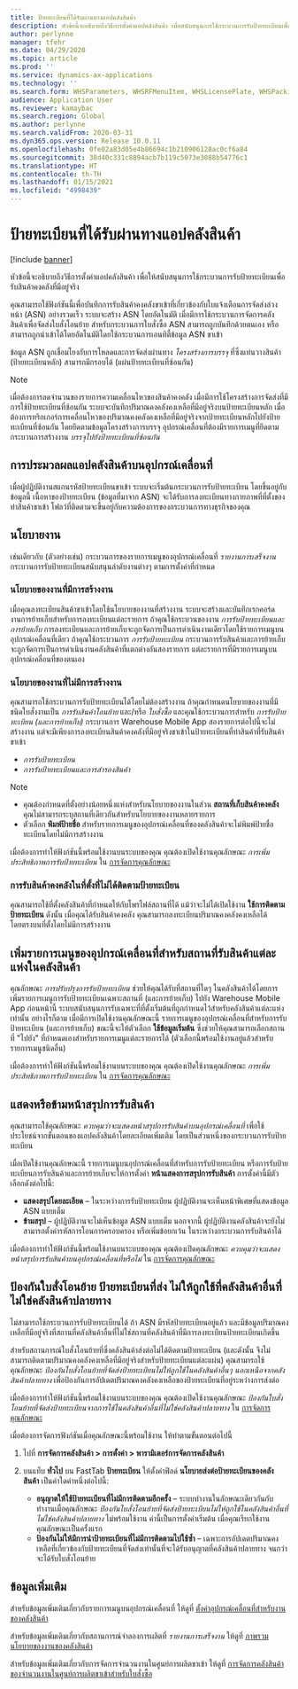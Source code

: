 ```yaml
---
title: ป้ายทะเบียนที่ได้รับผ่านทางแอปคลังสินค้า
description: หัวข้อนี้จะอธิบายถึงวิธีการตั้งค่าแอปคลังสินค้า เพื่อสนับสนุนการใช้กระบวนการรับป้ายทะเบียนเพื่อรับสินค้าคงคลังที่มีอยู่จริง
author: perlynne
manager: tfehr
ms.date: 04/29/2020
ms.topic: article
ms.prod: ''
ms.service: dynamics-ax-applications
ms.technology: ''
ms.search.form: WHSParameters, WHSRFMenuItem, WHSLicensePlate, WHSPackingStructure
audience: Application User
ms.reviewer: kamaybac
ms.search.region: Global
ms.author: perlynne
ms.search.validFrom: 2020-03-31
ms.dyn365.ops.version: Release 10.0.11
ms.openlocfilehash: 0fe02a83d05e4b86694c1b210906128ac0cf6a84
ms.sourcegitcommit: 38d40c331c8894acb7b119c5073e3088b54776c1
ms.translationtype: HT
ms.contentlocale: th-TH
ms.lasthandoff: 01/15/2021
ms.locfileid: "4998439"
---
```

# <a name="license-plate-receiving-via-the-warehouse-app"></a>ป้ายทะเบียนที่ได้รับผ่านทางแอปคลังสินค้า

[!include [banner](../includes/banner.md)]

หัวข้อนี้จะอธิบายถึงวิธีการตั้งค่าแอปคลังสินค้า เพื่อให้สนับสนุนการใช้กระบวนการรับป้ายทะเบียนเพื่อรับสินค้าคงคลังที่มีอยู่จริง

คุณสามารถใช้ฟังก์ชันนี้เพื่อบันทึกการรับสินค้าคงคลังขาเข้าที่เกี่ยวข้องกับใบแจ้งเตือนการจัดส่งล่วงหน้า (ASN) อย่างรวดเร็ว ระบบจะสร้าง ASN โดยอัตโนมัติ เมื่อมีการใช้กระบวนการจัดการคลังสินค้าเพื่อจัดส่งใบสั่งโอนย้าย สำหรับกระบวนการใบสั่งซื้อ ASN สามารถถูกบันทึกด้วยตนเอง หรือสามารถถูกนำเข้าได้โดยอัตโนมัติโดยใช้กระบวนการเอนทิตี้ข้อมูล ASN ขาเข้า

ข้อมูล ASN ถูกเชื่อมโยงกับการโหลดและการจัดส่งผ่านทาง *โครงสร้างการบรรจุ* ที่ซึ่งแท่นวางสินค้า (ป้ายทะเบียนหลัก) สามารถมีกรอบได้ (แผ่นป้ายทะเบียนที่ซ้อนกัน)

> [!NOTE]
> เมื่อต้องการลดจำนวนของรายการความเคลื่อนไหวของสินค้าคงคลัง เมื่อมีการใช้โครงสร้างการจัดส่งที่มีการใช้ป้ายทะเบียนที่ซ้อนกัน ระบบจะบันทึกปริมาณคงคลังคงเหลือที่มีอยู่จริงบนป้ายทะเบียนหลัก เมื่อต้องการทริกเกอร์การเคลื่อนไหวของปริมาณคงคลังคงเหลือที่มีอยู่จริงจากป้ายทะเบียนหลักไปยังป้ายทะเบียนที่ซ้อนกัน โดยยึดตามข้อมูลโครงสร้างการบรรจุ อุปกรณ์เคลื่อนที่ต้องมีรายการเมนูที่ยึดตามกระบวนการสร้างงาน *บรรจุไปยังป้ายทะเบียนที่ซ้อนกัน*

## <a name="warehousing-mobile-device-app-processing"></a>การประมวลผลแอปคลังสินค้าบนอุปกรณ์เคลื่อนที่

เมื่อผู้ปฏิบัติงานสแกนรหัสป้ายทะเบียนขาเข้า ระบบจะเริ่มต้นกระบวนการรับป้ายทะเบียน โดยขึ้นอยู่กับข้อมูลนี้ เนื้อหาของป้ายทะเบียน (ข้อมูลที่มาจาก ASN) จะได้รับการลงทะเบียนทางกายภาพที่ที่ตั้งของท่าสินค้าขาเข้า โฟลว์ที่ติดตามจะขึ้นอยู่กับความต้องการของกระบวนการทางธุรกิจของคุณ

## <a name="work-policies"></a>นโยบายงาน

เช่นเดียวกับ (ตัวอย่างเช่น) กระบวนการของรายการเมนูของอุปกรณ์เคลื่อนที่ *รายงานการเสร็จงาน* กระบวนการรับป้ายทะเบียนสนับสนุนลำดับงานต่างๆ ตามการตั้งค่าที่กำหนด

### <a name="work-policies-with-work-creation"></a>นโยบายของงานที่มีการสร้างงาน

เมื่อคุณลงทะเบียนสินค้าขาเข้าโดยใช้นโยบายของงานที่สร้างงาน ระบบจะสร้างและบันทึกเรกคอร์ดงานการย้ายเก็บสำหรับการลงทะเบียนแต่ละรายการ ถ้าคุณใช้กระบวนของงาน *การรับป้ายทะเบียนและการย้ายเก็บ* การลงทะเบียนและการย้ายเก็บจะถูกจัดการเป็นการดำเนินงานเดียวโดยใช้รายการเมนูบนอุปกรณ์เคลื่อนที่เดียว ถ้าคุณใช้กระบวนการ *การรับป้ายทะเบียน* กระบวนการรับสินค้าและการย้ายเก็บจะถูกจัดการเป็นการดำเนินงานคลังสินค้าที่แตกต่างกันสองรายการ แต่ละรายการที่มีรายการเมนูบนอุปกรณ์เคลื่อนที่ของตนเอง

### <a name="work-policies-without-work-creation"></a>นโยบายของงานที่ไม่มีการสร้างงาน

คุณสามารถใช้กระบวนการรับป้ายทะเบียนได้โดยไม่ต้องสร้างงาน ถ้าคุณกำหนดนโยบายของงานที่มีชนิดใบสั่งงานเป็น *การรับสินค้าโอนย้าย* และ/หรือ *ใบสั่งซื้อ* และคุณใช้กระบวนการสำหรับ *การรับป้ายทะเบียน (และการย้ายเก็บ)* กระบวนการ Warehouse Mobile App สองรายการต่อไปนี้จะไม่สร้างงาน แต่จะมีเพียงการลงทะเบียนสินค้าคงคลังที่มีอยู่จริงขาเข้าในป้ายทะเบียนที่ท่าสินค้าที่รับสินค้าขาเข้า

- *การรับป้ายทะเบียน*
- *การรับป้ายทะเบียนและการสำรองสินค้า*

> [!NOTE]
> - คุณต้องกำหนดที่ตั้งอย่างน้อยหนึ่งแห่งสำหรับนโยบายของงานในส่วน **สถานที่เก็บสินค้าคงคลัง** คุณไม่สามารถระบุสถานที่เดียวกันสำหรับนโยบายของงานหลายรายการ
> - ตัวเลือก **พิมพ์ป้ายชื่อ** สำหรับรายการเมนูของอุปกรณ์เคลื่อนที่ของคลังสินค้าจะไม่พิมพ์ป้ายชื่อทะเบียนโดยไม่มีการสร้างงาน

เมื่อต้องการทำให้ฟังก์ชันนี้พร้อมใช้งานบนระบบของคุณ คุณต้องเปิดใช้งานคุณลักษณะ *การเพิ่มประสิทธิภาพการรับป้ายทะเบียน* ใน [การจัดการคุณลักษณะ](../../fin-ops-core/fin-ops/get-started/feature-management/feature-management-overview.md)

### <a name="receive-inventory-on-a-location-that-doesnt-track-license-plates"></a>การรับสินค้าคงคลังในที่ตั้งที่ไม่ได้ติดตามป้ายทะเบียน

คุณสามารถใช้ที่ตั้งคลังสินค้าที่กำหนดให้กับโพรไฟล์สถานที่ได้ แม้ว่าจะไม่ได้เปิดใช้งาน **ใช้การติดตามป้ายทะเบียน** ดังนั้น เมื่อคุณได้รับสินค้าคงคลัง คุณสามารถลงทะเบียนปริมาณคงคลังคงเหลือได้โดยตรงบนที่ตั้งโดยไม่มีการสร้างงาน

## <a name="add-mobile-device-menu-items-for-each-receiving-location-in-a-warehouse"></a>เพิ่มรายการเมนูของอุปกรณ์เคลื่อนที่สำหรับสถานที่รับสินค้าแต่ละแห่งในคลังสินค้า

คุณลักษณะ *การปรับปรุงการรับป้ายทะเบียน* ช่วยให้คุณได้รับที่สถานที่ใดๆ ในคลังสินค้าได้โดยการเพิ่มรายการเมนูการรับป้ายทะเบียนเฉพาะสถานที่ (และการย้ายเก็บ) ไปยัง Warehouse Mobile App ก่อนหน้านี้ ระบบสนับสนุนการรับเฉพาะที่ที่ตั้งเริ่มต้นที่ถูกกำหนดไว้สำหรับคลังสินค้าแต่ละแห่งเท่านั้น อย่างไรก็ตาม เมื่อมีการเปิดใช้งานคุณลักษณะนี้ รายการเมนูของอุปกรณ์เคลื่อนที่สำหรับการรับป้ายทะเบียน (และการย้ายเก็บ) ขณะนี้จะให้ตัวเลือก **ใช้ข้อมูลเริ่มต้น** ซึ่งช่วยให้คุณสามารถเลือกสถานที่ "ไปยัง" ที่กำหนดเองสำหรับรายการเมนูแต่ละรายการได้ (ตัวเลือกนี้พร้อมใช้งานอยู่แล้วสำหรับรายการเมนูชนิดอื่น)

เมื่อต้องการทำให้ฟังก์ชันนี้พร้อมใช้งานบนระบบของคุณ คุณต้องเปิดใช้งานคุณลักษณะ *การเพิ่มประสิทธิภาพการรับป้ายทะเบียน* ใน [การจัดการคุณลักษณะ](../../fin-ops-core/fin-ops/get-started/feature-management/feature-management-overview.md)

## <a name="show-or-skip-the-receiving-summary-page"></a>แสดงหรือข้ามหน้าสรุปการรับสินค้า

คุณสามารถใช้คุณลักษณะ *ควบคุมว่าจะแสดงหน้าสรุปการรับสินค้าบนอุปกรณ์เคลื่อนที่* เพื่อใช้ประโยชน์จากขั้นตอนของแอปคลังสินค้าโดยละเอียดเพิ่มเติม โดยเป็นส่วนหนึ่งของกระบวนการรับป้ายทะเบียน

เมื่อเปิดใช้งานคุณลักษณะนี้ รายการเมนูบนอุปกรณ์เคลื่อนที่สำหรับการรับป้ายทะเบียน หรือการรับป้ายทะเบียนการรับสินค้าและการย้ายเก็บจะให้การตั้งค่า **หน้าแสดงการสรุปการรับสินค้า** การตั้งค่านี้มีตัวเลือกดังต่อไปนี้:

- **แสดงสรุปโดยละเอียด** – ในระหว่างการรับป้ายทะเบียน ผู้ปฏิบัติงานจะเห็นหน้าพิเศษที่แสดงข้อมูล ASN แบบเต็ม
- **ข้ามสรุป** – ผู้ปฏิบัติงานจะไม่เห็นข้อมูล ASN แบบเต็ม นอกจากนี้ ผู้ปฏิบัติงานคลังสินค้าจะยังไม่สามารถตั้งค่ารหัสการโอนการครอบครอง หรือเพิ่มข้อยกเว้น ในระหว่างกระบวนการรับสินค้าได้

เมื่อต้องการทำให้ฟังก์ชันนี้พร้อมใช้งานบนระบบของคุณ คุณต้องเปิดคุณลักษณะ *ควบคุมว่าจะแสดงหน้าสรุปการรับสินค้าบนอุปกรณ์เคลื่อนที่หรือไม่* ใน [การจัดการคุณลักษณะ](../../fin-ops-core/fin-ops/get-started/feature-management/feature-management-overview.md)

## <a name="prevent-transfer-ordershipped-license-plates-from-being-used-at-warehouses-other-than-the-destination-warehouse"></a>ป้องกันใบสั่งโอนย้าย ป้ายทะเบียนที่ส่ง ไม่ให้ถูกใช้ที่คลังสินค้าอื่นที่ไม่ใช่คลังสินค้าปลายทาง

ไม่สามารถใช้กระบวนการรับป้ายทะเบียนได้ ถ้า ASN มีรหัสป้ายทะเบียนอยู่แล้ว และมีข้อมูลปริมาณคงเหลือที่มีอยู่จริงที่สถานที่คลังสินค้าอื่นที่ไม่ใช่สถานที่คลังสินค้าที่มีการลงทะเบียนป้ายทะเบียนเกิดขึ้น

สำหรับสถานการณ์ใบสั่งโอนย้ายที่ซึ่งคลังสินค้าส่งต่อไม่ได้ติดตามป้ายทะเบียน (และดังนั้น จึงไม่สามารถติดตามปริมาณคงคลังคงเหลือที่มีอยู่จริงสำหรับป้ายทะเบียนแต่ละแผ่น) คุณสามารถใช้คุณลักษณะ *ป้องกันใบสั่งโอนย้ายที่จัดส่งป้ายทะเบียนไม่ให้ถูกใช้ในคลังสินค้าอื่นๆ นอกเหนือจากคลังสินค้าปลายทาง* เพื่อป้องกันการอัปเดตปริมาณคงคลังคงเหลือของป้ายทะเบียนที่อยู่ระหว่างการส่งต่อ

เมื่อต้องการทำให้ฟังก์ชันนี้พร้อมใช้งานบนระบบของคุณ คุณต้องเปิดใช้งานคุณลักษณะ *ป้องกันใบสั่งโอนย้ายที่จัดส่งป้ายทะเบียนจากการใช้ในคลังสินค้าอื่นที่ไม่ใช่คลังสินค้าปลายทาง* ใน [การจัดการคุณลักษณะ](../../fin-ops-core/fin-ops/get-started/feature-management/feature-management-overview.md)

เมื่อต้องการจัดการฟังก์ชันเมื่อคุณลักษณะนี้พร้อมใช้งาน ให้ทำตามขั้นตอนต่อไปนี้

1. ไปที่ **การจัดการคลังสินค้า \> การตั้งค่า \> พารามิเตอร์การจัดการคลังสินค้า**
1. บนแท็บ **ทั่วไป** บน FastTab **ป้ายทะเบียน** ให้ตั้งค่าฟิลด์ **นโยบายส่งต่อป้ายทะเบียนของคลังสินค้า** เป็นค่าใดค่าหนึ่งต่อไปนี้:

    - **อนุญาตให้ใช้ป้ายทะเบียนที่ไม่มีการติดตามอีกครั้ง** – ระบบทำงานในลักษณะเดียวกันกับทำงานเมื่อคุณลักษณะ *ป้องกันใบสั่งโอนย้ายที่จัดส่งป้ายทะเบียนไม่ให้ถูกใช้ในคลังสินค้าอื่นที่ไม่ใช่คลังสินค้าปลายทาง* ไม่พร้อมใช้งาน ค่านี้เป็นการตั้งค่าเริ่มต้น เมื่อคุณเรียกใช้งานคุณลักษณะเป็นครั้งแรก
    - **ป้องกันไม่ให้มีการนำป้ายทะเบียนที่ไม่มีการติดตามไปใช้ซ้ำ** – เฉพาะการอัปเดตปริมาณคงเหลือที่เกี่ยวข้องกับป้ายทะเบียนที่จัดส่งเท่านั้นที่จะได้รับอนุญาตที่คลังสินค้าปลายทาง จนกว่าจะได้รับใบสั่งโอนย้าย

## <a name="more-information"></a>ข้อมูลเพิ่มเติม

สำหรับข้อมูลเพิ่มเติมเกี่ยวกับรายการเมนูบนอุปกรณ์เคลื่อนที่ ให้ดูที่ [ตั้งค่าอุปกรณ์เคลื่อนที่สำหรับงานของคลังสินค้า](configure-mobile-devices-warehouse.md)

สำหรับข้อมูลเพิ่มเติมเกี่ยวกับสถานการณ์จำลองการผลิตที่ *รายงานการเสร็จงาน* ให้ดูที่ [ภาพรวมนโยบายของงานของคลังสินค้า](warehouse-work-policies.md)

สำหรับข้อมูลเพิ่มเติมเกี่ยวกับการจัดการจำนวนงานในศูนย์การผลิตขาเข้า ให้ดูที่ [การจัดการคลังสินค้าของจำนวนงานในศูนย์การผลิตขาเข้าสำหรับใบสั่งซื้อ](inbound-load-handling.md)
